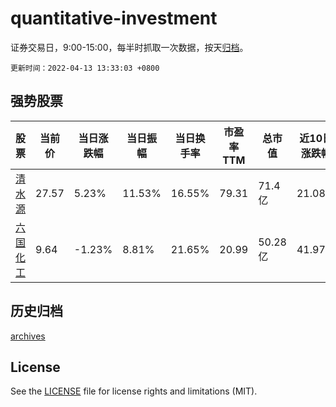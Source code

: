 # quantitative-investment

证券交易日，9:00-15:00，每半时抓取一次数据，按天[归档](archives)。

`更新时间：2022-04-13 13:33:03 +0800`

## 强势股票

|股票|当前价|当日涨跌幅|当日振幅|当日换手率|市盈率TTM|总市值|近10日涨跌幅|
|----|----|----|----|----|----|----|----|
|[清水源](https://xueqiu.com/S/SZ300437)|27.57|5.23%|11.53%|16.55%|79.31|71.4亿|21.08%|
|[六国化工](https://xueqiu.com/S/SH600470)|9.64|-1.23%|8.81%|21.65%|20.99|50.28亿|41.97%|

## 历史归档

[archives](archives)

## License

See the [LICENSE](LICENSE) file for license rights and limitations (MIT).
